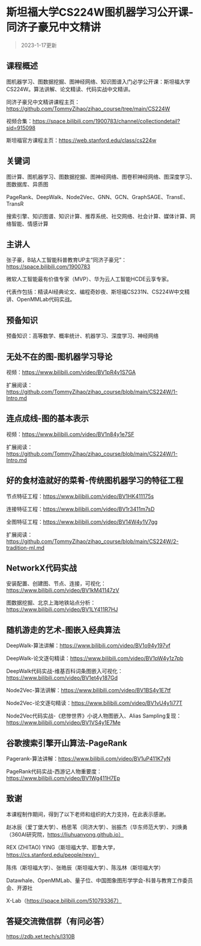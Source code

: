 # 斯坦福大学CS224W图机器学习公开课-同济子豪兄中文精讲

> 2023-1-17更新

## 课程概述

图机器学习、图数据挖掘、图神经网络、知识图谱入门必学公开课：斯坦福大学CS224W。算法讲解、论文精读、代码实战中文精讲。

同济子豪兄中文精讲课程主页：https://github.com/TommyZihao/zihao_course/tree/main/CS224W

视频合集：https://space.bilibili.com/1900783/channel/collectiondetail?sid=915098

斯坦福官方课程主页：https://web.stanford.edu/class/cs224w

## 关键词

图计算、图机器学习、图数据挖掘、图神经网络、图卷积神经网络、图深度学习、图数据库、异质图

PageRank、DeepWalk、Node2Vec、GNN、GCN、GraphSAGE、TransE、TransR

搜索引擎、知识图谱、知识计算、推荐系统、社交网络、社会计算、媒体计算、网络智能、情感计算

## 主讲人

张子豪，B站人工智能科普教育UP主“同济子豪兄”：https://space.bilibili.com/1900783

微软人工智能最有价值专家（MVP）、华为云人工智能HCDE云享专家。

代表作包括：精读AI经典论文、编程奇妙夜、斯坦福CS231N、CS224W中文精讲、OpenMMLab代码实战。

## 预备知识

预备知识：高等数学、概率统计、机器学习、深度学习、神经网络

## 无处不在的图-图机器学习导论

视频：https://www.bilibili.com/video/BV1pR4y1S7GA

扩展阅读：https://github.com/TommyZihao/zihao_course/blob/main/CS224W/1-Intro.md

## 连点成线-图的基本表示

视频：https://www.bilibili.com/video/BV1n84y1e7SF

扩展阅读：https://github.com/TommyZihao/zihao_course/blob/main/CS224W/1-Intro.md

## 好的食材造就好的菜肴-传统图机器学习的特征工程

节点特征工程：https://www.bilibili.com/video/BV1HK411175s

连接特征工程：https://www.bilibili.com/video/BV1r3411m7sD

全图特征工程：https://www.bilibili.com/video/BV14W4y1V7gg

扩展阅读：https://github.com/TommyZihao/zihao_course/blob/main/CS224W/2-tradition-ml.md

## NetworkX代码实战

安装配置、创建图、节点、连接，可视化：https://www.bilibili.com/video/BV1kM41147zV

图数据挖掘、北京上海地铁站点分析：https://www.bilibili.com/video/BV1LY411R7HJ

## 随机游走的艺术-图嵌入经典算法

DeepWalk-算法讲解：https://www.bilibili.com/video/BV1o94y197vf

DeepWalk-论文逐句精读：https://www.bilibili.com/video/BV1pW4y1z7pb

DeepWalk代码实战-维基百科词条图嵌入可视化：https://www.bilibili.com/video/BV1et4y187Gd

Node2Vec-算法讲解：https://www.bilibili.com/video/BV1BS4y1E7tf

Node2Vec-论文逐句精读：https://www.bilibili.com/video/BV1vU4y1i77T

Node2Vec代码实战-《悲惨世界》小说人物图嵌入、Alias Sampling复现：https://www.bilibili.com/video/BV1VS4y1E7Me

## 谷歌搜索引擎开山算法-PageRank

Pagerank-算法讲解：https://www.bilibili.com/video/BV1uP411K7yN

PageRank代码实战-西游记人物重要度：https://www.bilibili.com/video/BV1Wg411H7Ep

## 致谢

本课程制作期间，得到了以下老师和组织的大力支持，在此表示感谢。

赵冰辰（爱丁堡大学）、杨思苇（同济大学）、翁振杰（华东师范大学）、刘焕勇（360AI研究院，https://liuhuanyong.github.io）

REX (ZHITAO) YING（斯坦福大学、耶鲁大学，https://cs.stanford.edu/people/rexy）

陈伟（斯坦福大学）、张皓辰（斯坦福大学）、陈泓林（斯坦福大学）

Datawhale、OpenMMLab、量子位、中国图象图形学学会-科普与教育工作委员会、开源社

X-Lab（https://space.bilibili.com/510793367）

## 答疑交流微信群（有问必答）

https://zdb.xet.tech/s/l310B




